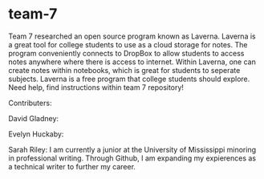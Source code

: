 # team-7

Team 7 researched an open source program known as Laverna. Laverna is a great tool for college students to use as a cloud storage for notes. The program conveniently connects to DropBox to allow students to access notes anywhere where there is access to internet. Within Laverna, one can create notes within notebooks, which is great for students to seperate subjects. Laverna is a free program that college students should explore. Need help, find instructions within team 7 repository!  

Contributers:

David Gladney:

Evelyn Huckaby:

Sarah Riley: I am currently a junior at the University of Mississippi minoring in professional writing. Through Github, I am expanding my expierences as a technical writer to further my career. 

